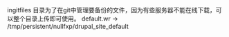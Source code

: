 ingitfiles 目录为了在git中管理要备份的文件，因为有些服务器不能在线下载，可以整个目录上传即可使用。
default.wr -\> /tmp/persistent/nullfxp/drupal_site_default
